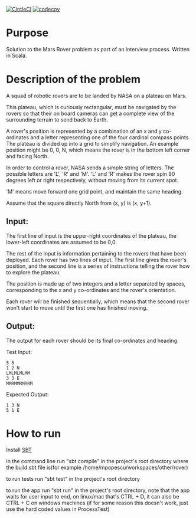 [![CircleCI](https://img.shields.io/circleci/project/github/MihaiOnSoftware/mars-rover-scala.svg?style=flat-square)](https://circleci.com/gh/MihaiOnSoftware/mars-rover-scala)
[![codecov](https://img.shields.io/codecov/c/github/MihaiOnSoftware/mars-rover-scala.svg?style=flat-square)](https://codecov.io/gh/MihaiOnSoftware/mars-rover-scala)

# Purpose
Solution to the Mars Rover problem as part of an interview process. Written in Scala.

# Description of the problem

A squad of robotic rovers are to be landed by NASA on a plateau on Mars.

This plateau, which is curiously rectangular, must be navigated by the rovers so that their on board cameras can get a complete view of the surrounding terrain to send back to Earth.

A rover's position is represented by a combination of an x and y co-ordinates and a letter representing one of the four cardinal compass points. The plateau is divided up into a grid to simplify navigation. An example position might be 0, 0, N, which means the rover is in the bottom left corner and facing North.

In order to control a rover, NASA sends a simple string of letters. The possible letters are 'L', 'R' and 'M'. 'L' and 'R' makes the rover spin 90 degrees left or right respectively, without moving from its current spot.

'M' means move forward one grid point, and maintain the same heading.

Assume that the square directly North from (x, y) is (x, y+1).

## Input:

The first line of input is the upper-right coordinates of the plateau, the lower-left coordinates are assumed to be 0,0.

The rest of the input is information pertaining to the rovers that have been deployed. Each rover has two lines of input. The first line gives the rover's position, and the second line is a series of instructions telling the rover how to explore the plateau.

The position is made up of two integers and a letter separated by spaces, corresponding to the x and y co-ordinates and the rover's orientation.

Each rover will be finished sequentially, which means that the second rover won't start to move until the first one has finished moving.

## Output:

The output for each rover should be its final co-ordinates and heading.

Test Input:

    5 5
    1 2 N
    LMLMLMLMM
    3 3 E
    MMRMMRMRRM

Expected Output:

    1 3 N
    5 1 E

# How to run

Install [SBT](http://www.scala-sbt.org/)

in the command line run "sbt compile" in the project's root directory where the build.sbt file is(for example /home/mpopescu/workspaces/other/rover)

to run tests run "sbt test" in the project's root directory

to run the app run "sbt run" in the project's root directory, note that the app waits for user input to end, on linux/mac that's CTRL + D, it can also be CTRL + C on windows machines (if for some reason this doesn't work, just use the hard coded values in ProcessTest)
